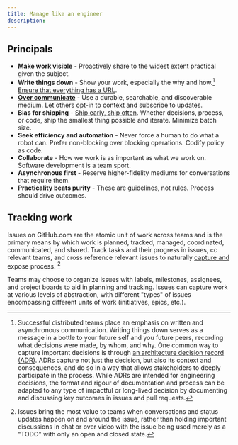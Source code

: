 ```yaml
---
title: Manage like an engineer
description:
---
```


## Principals

* **Make work visible** - Proactively share to the widest extent practical given the subject.
* **Write things down** - Show your work, especially the why and how.[^1] [Ensure that everything has a URL](https://ben.balter.com/2015/11/12/why-urls/). 
* **[Over communicate](https://ben.balter.com/2017/05/23/seven-ways-to-consistently-ship-great-features/#1-over-communicate)** - Use a durable, searchable, and discoverable medium. Let others opt-in to context and subscribe to updates.
* **Bias for shipping** - [Ship early, ship often](https://ben.balter.com/2016/09/13/seven-habits-of-highly-effective-githubbers/#2-ship-early-ship-often). Whether decisions, process, or code, ship the smallest thing possible and iterate. Minimize batch size. 
* **Seek efficiency and automation** - Never force a human to do what a robot can. Prefer non-blocking over blocking operations. Codify policy as code.
* **Collaborate** - How we work is as important as what we work on. Software development is a team sport.
* **Asynchronous first** - Reserve higher-fidelity mediums for conversations that require them.
* **Practicality beats purity** - These are guidelines, not rules. Process should drive outcomes.

## Tracking work

Issues on GitHub.com are the atomic unit of work across teams and is the primary means by which work is planned, tracked, managed, coordinated, communicated, and shared. Track tasks and their progress in issues, cc relevant teams, and cross reference relevant issues to naturally [capture and expose process](https://ben.balter.com/2015/11/18/tools-to-empower-open-collaboration/#2-captures-and-exposes-process). [^2] 

Teams may choose to organize issues with labels, milestones, assignees, and project boards to aid in planning and tracking. Issues can capture work at various levels of abstraction, with different "types" of issues encompassing different units of work (initiatives, epics, etc.).

[^1]: Successful distributed teams place an emphasis on written and asynchronous communication. Writing things down serves as a message in a bottle to your future self and you future peers, recording what decisions were made, by whom, and why. One common way to capture important decisions is through [an architecture decision record (ADR)](https://github.com/joelparkerhenderson/architecture-decision-record). ADRs capture not just the decision, but also its context and consequences, and do so in a way that allows stakeholders to deeply participate in the process. While ADRs are intended for engineering decisions, the format and rigour of documentation and process can be adapted to any type of impactful or long-lived decision by documenting and discussing key outcomes in issues and pull requests.

[^2]: Issues bring the most value to teams when conversations and status updates happen on and around the issue, rather than holding important discussions in chat or over video with the issue being used merely as a "TODO" with only an open and closed state.